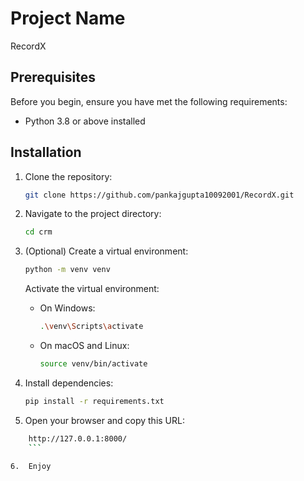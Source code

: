 # Project Name

RecordX

## Prerequisites

Before you begin, ensure you have met the following requirements:

- Python 3.8 or above installed


## Installation

1. Clone the repository:

    ```bash
    git clone https://github.com/pankajgupta10092001/RecordX.git
    ```

2. Navigate to the project directory:

    ```bash
    cd crm
    ```

3. (Optional) Create a virtual environment:

    ```bash
    python -m venv venv
    ```

    Activate the virtual environment:

    - On Windows:

        ```bash
        .\venv\Scripts\activate
        ```

    - On macOS and Linux:

        ```bash
        source venv/bin/activate
        ```

4. Install dependencies:

    ```bash
    pip install -r requirements.txt
    ```

5. Open your browser and copy this URL:
 
```bash
    http://127.0.0.1:8000/
    ```

6.  Enjoy